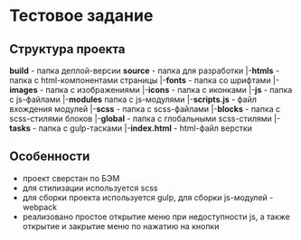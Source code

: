 # Тестовое задание
## Структура проекта

**build** - папка деплой-версии
**source** - папка для разработки
    |-**htmls** - папка с html-компонентами страницы
    |-**fonts** - папка со шрифтами
    |-**images** - папка с изображениями
          |-**icons** - папка с иконками
    |-**js** - папка с js-файлами
        |-**modules** папка с js-модулями
        |-**scripts.js** - файл вхождения модулей
    |-**scss** - папка с scss-файлами
        |-**blocks** - папка с scss-стилями блоков
        |-**global** - папка с глобальными scss-стилями 
    |-**tasks** - папка с gulp-тасками
    |-**index.html** - html-файл верстки

## Особенности
- проект сверстан по БЭМ
- для стилизации используется scss
- для сборки проекта используется gulp, для сборки js-модулей - webpack
- реализовано простое открытие меню при недоступности js, а также открытие и закрытие меню по нажатию на кнопки
